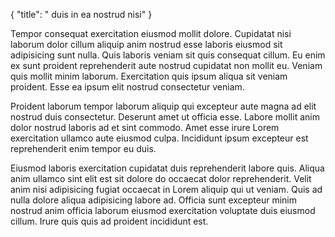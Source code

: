 {
  "title": " duis in ea nostrud nisi"
}

Tempor consequat exercitation eiusmod mollit dolore. Cupidatat nisi laborum dolor cillum aliquip anim nostrud esse laboris eiusmod sit adipisicing sunt nulla. Quis laboris veniam sit quis consequat cillum. Eu enim ex sunt proident reprehenderit aute nostrud cupidatat non mollit eu. Veniam quis mollit minim laborum. Exercitation quis ipsum aliqua sit veniam proident. Esse ea ipsum elit nostrud consectetur veniam.

Proident laborum tempor laborum aliquip qui excepteur aute magna ad elit nostrud duis consectetur. Deserunt amet ut officia esse. Labore mollit anim dolor nostrud laboris ad et sint commodo. Amet esse irure Lorem exercitation ullamco aute eiusmod culpa. Incididunt ipsum excepteur est reprehenderit enim tempor eu duis.

Eiusmod laboris exercitation cupidatat duis reprehenderit labore quis. Aliqua anim ullamco sint elit est sit dolore do occaecat dolor reprehenderit. Velit anim nisi adipisicing fugiat occaecat in Lorem aliquip qui ut veniam. Quis ad nulla dolore aliqua adipisicing labore ad. Officia sunt excepteur minim nostrud anim officia laborum eiusmod exercitation voluptate duis eiusmod cillum. Irure quis quis ad proident incididunt est.
